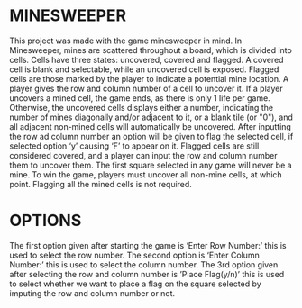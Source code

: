 # MINESWEEPER
This project was made with the game minesweeper in mind. In Minesweeper, mines are scattered throughout a board, which is divided into cells. Cells have three states: uncovered, covered and flagged. A covered cell is blank and selectable, while an uncovered cell is exposed. Flagged cells are those marked by the player to indicate a potential mine location.
A player gives the row and column number of a cell to uncover it. If a player uncovers a mined cell, the game ends, as there is only 1 life per game. Otherwise, the uncovered cells displays either a number, indicating the number of mines diagonally and/or adjacent to it, or a blank tile (or "0"), and all adjacent non-mined cells will automatically be uncovered. After inputting  the row ad column number an option will be given to flag the selected cell, if selected option ‘y’ causing ‘F’ to appear on it. Flagged cells are still considered covered, and a player can input the row and column number them to uncover them.
The first square selected in any game will never be a mine.
To win the game, players must uncover all non-mine cells, at which point. Flagging all the mined cells is not required.

# OPTIONS
The first option given after starting the game is ‘Enter Row Number:’ this is used to select the row number.
The second option is ‘Enter Column Number:’ this is used to select the column number.
The 3rd option given after selecting the row and column number is ’Place Flag(y/n)’ this is used to select whether we want to place a flag on the square selected by imputing the row and column number or not.
